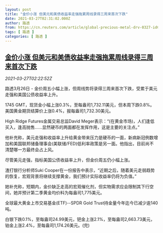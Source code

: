 ```yaml
---
layout: post
title: "金价小涨 但美元和美债收益率走强拖累周线录得三周来首次下跌"
date: 2021-03-27T02:31:02.000Z
author: 路透
from: https://cn.reuters.com/article/global-precious-metal-drv-0327-idCNKBS2BJ01U
tags: [ 路透 ]
categories: [ 路透 ]
---
```

<!--1616812262000-->
[金价小涨 但美元和美债收益率走强拖累周线录得三周来首次下跌](https://cn.reuters.com/article/global-precious-metal-drv-0327-idCNKBS2BJ01U)
------

<div>
<div><i>2021-03-27T02:22:52Z</i></div><p>路透3月26日 - 金价周五小幅上涨，但周线势将录得三周来首次下跌，受累于美元走强和美国公债收益率上升。</p><p>1745 GMT，现货金小幅上涨0.3%，至每盎司1,732.11美元，但本周下跌0.8%。美国黄金期货结算价上涨0.4%，报每盎司1,732.30美元。</p><p>High Ridge Futures金属交易总监David Meger表示：“(在黄金市场)，人们逢低买入，逢高抛售……显然硬币的两面都在发挥作用，这是主要的关注点。”</p><p>他补充称，美元走强和收益率上升给黄金带来压力是硬币的一面，新病新冠例数增加和美国联邦储备理事会(美联储/FED)低利率政策是另一面。他指出，目前尚不清楚哪一方最终会占上风。</p><p>尽管美元走强，指标美国公债收益率上升，但金价周五仍小幅上涨。</p><p>渣打银行分析师Suki Cooper在一份报告中表示，“近期之后，随着美元走弱趋势的恢复，宏观背景将继续支撑黄金，我们预计实际收益率仍将为负值。”</p><p>她补充称，短期内，金价缺乏走高的宏观催化剂，但实物需求应会限制其下行空间，她并预计第二季黄金均价料为每盎司1,775美元。</p><p>全球最大黄金上市交易基金(ETF)--SPDR Gold Trust持金量今年迄今已减少逾140吨。</p><p>白银下跌0.1%，至每盎司24.99美元，钯金上涨2.1%，至每盎司2,663.73美元，铂金上涨2.4%，至每盎司1,174.26美元。(完)</p>
</div>
